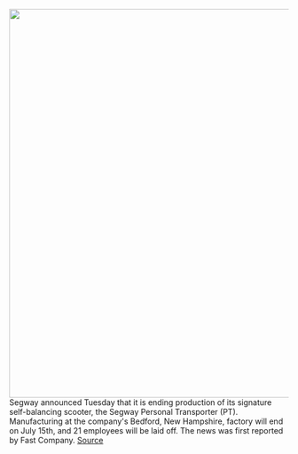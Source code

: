 <img src='https://cdn.vox-cdn.com/thumbor/s7L9qC7YoNsxL824bOVH8pPKbwY=/0x0:3741x2993/1200x800/filters:focal(1341x291:1939x889)/cdn.vox-cdn.com/uploads/chorus_image/image/66971042/469727056.jpg.0.jpg' width='700px' /><br/>
Segway announced Tuesday that it is ending production of its signature self-balancing scooter, the Segway Personal Transporter (PT). Manufacturing at the company's Bedford, New Hampshire, factory will end on July 15th, and 21 employees will be laid off. The news was first reported by Fast Company.
<a href='https://www.theverge.com/2020/6/23/21300365/segway-self-balancing-scooter-end-production-layoffs'> Source <a/>